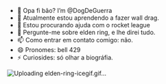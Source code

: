 - 👋 Opa fi bão? I’m @DogDeGuerra
- 🌱 Atualmente estou aprendendo a fazer wall drag.
- 🤔 Estou procurando ajuda com o rocket league
- 💬 Pergunte-me sobre elden ring,  e lhe direi tudo.
- 📫 Como entrar em contato comigo: não.
- 😄 Pronomes: bell 429
- ⚡ Curiosides: só olhar a biográfia.

<!---
DogDeGuerra/DogDeGuerra is a ✨ special ✨ repository because its `README.md` (this file) appears on your GitHub profile.
You can click the Preview link to take a look at your changes.
--->

![Uploading elden-ring-icegif.gif…]()
